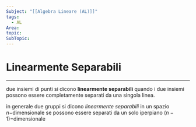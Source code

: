 ```yaml
---
Subject: "[[Algebra Lineare (AL)]]"
tags:
  - AL
Area: 
topic: 
SubTopic:
---
```

# Linearmente Separabili
---
due insiemi di punti si dicono __linearmente separabili__ quando i due insiemi possono essere completamente separati da una singola linea.


in generale due gruppi si dicono _linearmente separabili_ in un spazio $n-$dimensionale se possono essere separati da un solo iperpiano $(n-1)-$dimensionale 
